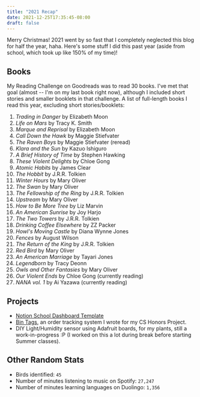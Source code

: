 ```yaml
---
title: "2021 Recap"
date: 2021-12-25T17:35:45-08:00
draft: false
---
```


Merry Christmas! 2021 went by so fast that I completely neglected 
this blog for half the year, haha. Here's some stuff I did this
past year (aside from school, which took up like 150% of my time)!

## Books
My Reading Challenge on Goodreads was to read 30 books. I've met
that goal (almost -- I'm on my last book right now), although I 
included short stories and smaller booklets in that challenge. A 
list of full-length books I read this year, excluding short 
stories/booklets:

1. *Trading in Danger* by Elizabeth Moon
1. *Life on Mars* by Tracy K. Smith
1. *Marque and Reprisal* by Elizabeth Moon
1. *Call Down the Hawk* by Maggie Stiefvater
1. *The Raven Boys* by Maggie Stiefvater (reread)
1. *Klara and the Sun* by Kazuo Ishiguro
1. *A Brief History of Time* by Stephen Hawking
1. *These Violent Delights* by Chloe Gong
1. *Atomic Habits* by James Clear
1. *The Hobbit* by J.R.R. Tolkien
1. *Winter Hours* by Mary Oliver
1. *The Swan* by Mary Oliver
1. *The Fellowship of the Ring* by J.R.R. Tolkien
1. *Upstream* by Mary Oliver
1. *How to Be More Tree* by Liz Marvin
1. *An American Sunrise* by Joy Harjo
1. *The Two Towers* by J.R.R. Tolkien
1. *Drinking Coffee Elsewhere* by ZZ Packer
1. *Howl's Moving Castle* by Diana Wynne Jones
1. *Fences* by August Wilson
1. *The Return of the King* by J.R.R. Tolkien
1. *Red Bird* by Mary Oliver
1. *An American Marriage* by Tayari Jones
1. *Legendborn* by Tracy Deonn
1. *Owls and Other Fantasies* by Mary Oliver
1. *Our Violent Ends* by Chloe Gong (currently reading)
1. *NANA vol. 1* by Ai Yazawa (currently reading)

## Projects
- [Notion School Dashboard Template](https://angelajt.com/posts/notion-school/)
- [Bin Tags](https://github.com/angelajt/bintags), an order 
tracking system I wrote for my CS Honors Project.
- DIY Light/Humidity sensor using Adafruit boards, for my plants, 
still a work-in-progress :P (I worked on this a lot during break 
before starting Summer classes).


## Other Random Stats
- Birds identified: `45`
- Number of minutes listening to music on Spotify: `27,247`
- Number of minutes learning languages on Duolingo: `1,356`
